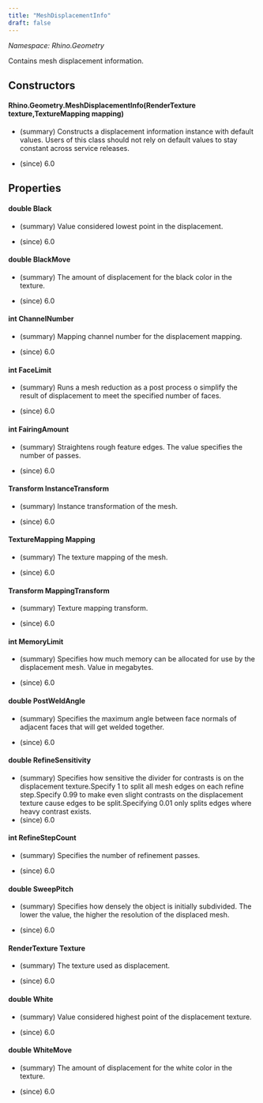 ```yaml
---
title: "MeshDisplacementInfo"
draft: false
---
```


*Namespace: Rhino.Geometry*

   Contains mesh displacement information.
   
## Constructors
#### Rhino.Geometry.MeshDisplacementInfo(RenderTexture texture,TextureMapping mapping)
- (summary) 
     Constructs a displacement information instance with default values.
     Users of this class should not rely on default values to stay constant
     across service releases.
     
- (since) 6.0
## Properties
#### double Black
- (summary) 
     Value considered lowest point in the displacement.
     
- (since) 6.0
#### double BlackMove
- (summary) 
     The amount of displacement for the black color in the texture.
     
- (since) 6.0
#### int ChannelNumber
- (summary) 
     Mapping channel number for the displacement mapping.
     
- (since) 6.0
#### int FaceLimit
- (summary) 
     Runs a mesh reduction as a post process o simplify the result of
     displacement to meet the specified number of faces.
     
- (since) 6.0
#### int FairingAmount
- (summary) 
     Straightens rough feature edges.
     The value specifies the number of passes.
     
- (since) 6.0
#### Transform InstanceTransform
- (summary) 
     Instance transformation of the mesh.
     
- (since) 6.0
#### TextureMapping Mapping
- (summary) 
     The texture mapping of the mesh.
     
- (since) 6.0
#### Transform MappingTransform
- (summary) 
     Texture mapping transform.
     
- (since) 6.0
#### int MemoryLimit
- (summary) 
     Specifies how much memory can be allocated for use by the
     displacement mesh. Value in megabytes.
     
- (since) 6.0
#### double PostWeldAngle
- (summary) 
     Specifies the maximum angle between face normals of adjacent faces
     that will get welded together.
     
- (since) 6.0
#### double RefineSensitivity
- (summary) Specifies how sensitive the divider for contrasts is on the
     displacement texture.Specify 1 to split all mesh edges on each refine step.Specify 0.99 to make even slight contrasts on the displacement
     texture cause edges to be split.Specifying 0.01 only splits edges where heavy contrast
     exists.
- (since) 6.0
#### int RefineStepCount
- (summary) 
     Specifies the number of refinement passes.
     
- (since) 6.0
#### double SweepPitch
- (summary) 
     Specifies how densely the object is initially subdivided.
     The lower the value, the higher the resolution of the displaced mesh.
     
- (since) 6.0
#### RenderTexture Texture
- (summary) 
     The texture used as displacement.
     
- (since) 6.0
#### double White
- (summary) 
     Value considered highest point of the displacement texture.
     
- (since) 6.0
#### double WhiteMove
- (summary) 
     The amount of displacement for the white color in the texture.
     
- (since) 6.0
